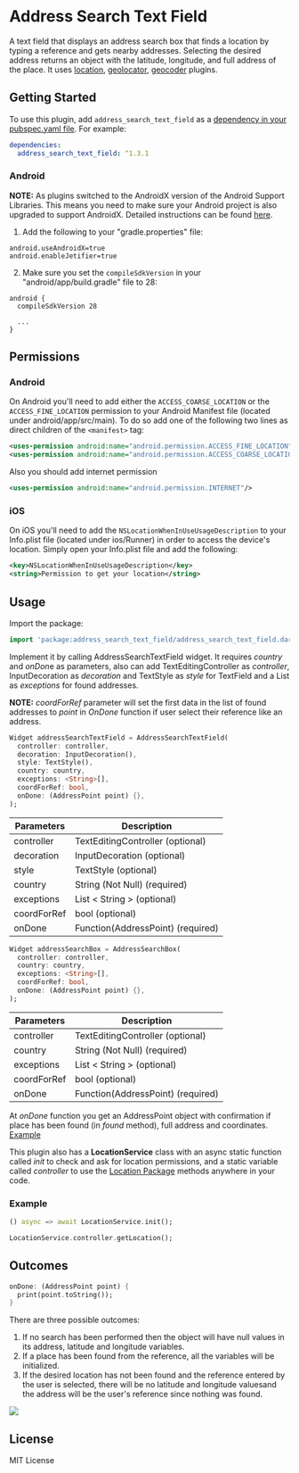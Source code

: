 # Address Search Text Field

A text field that displays an address search box that finds a location by typing a reference and gets nearby addresses. Selecting the desired address returns an object with the latitude, longitude, and full address of the place.
It uses [location](https://pub.dev/packages/location), [geolocator](https://pub.dev/packages/geolocator), [geocoder](https://pub.dev/packages/geocoder) plugins.

## Getting Started

To use this plugin, add `address_search_text_field` as a [dependency in your pubspec.yaml file](https://flutter.io/platform-plugins/). For example:

```yaml
dependencies:
  address_search_text_field: ^1.3.1
```

### Android

**NOTE:** As plugins switched to the AndroidX version of the Android Support Libraries. This means you need to make sure your Android project is also upgraded to support AndroidX. Detailed instructions can be found [here](https://flutter.dev/docs/development/packages-and-plugins/androidx-compatibility).

1. Add the following to your "gradle.properties" file:

```
android.useAndroidX=true
android.enableJetifier=true
```
2. Make sure you set the `compileSdkVersion` in your "android/app/build.gradle" file to 28:

```
android {
  compileSdkVersion 28

  ...
}
```

## Permissions

### Android

On Android you'll need to add either the `ACCESS_COARSE_LOCATION` or the `ACCESS_FINE_LOCATION` permission to your Android Manifest file (located under android/app/src/main). To do so add one of the following two lines as direct children of the `<manifest>` tag:

``` xml
<uses-permission android:name="android.permission.ACCESS_FINE_LOCATION" />
<uses-permission android:name="android.permission.ACCESS_COARSE_LOCATION" />
```
Also you should add internet permission
``` xml
<uses-permission android:name="android.permission.INTERNET"/>
```

### iOS

On iOS you'll need to add the `NSLocationWhenInUseUsageDescription` to your Info.plist file (located under ios/Runner) in order to access the device's location. Simply open your Info.plist file and add the following:

``` xml
<key>NSLocationWhenInUseUsageDescription</key>
<string>Permission to get your location</string>
```

## Usage

Import the package:
```dart
import 'package:address_search_text_field/address_search_text_field.dart';
```

Implement it by calling AddressSearchTextField widget. It requires *country* and *onDon*e as parameters, also can add TextEditingController as *controller*, InputDecoration as *decoration* and TextStyle as *style* for TextField and a List<String> as *exceptions* for found addresses. 

**NOTE:** *coordForRef* parameter will set the first data in the list of found addresses to *point* in *OnDone* function if user select their reference like an address.

```dart
Widget addressSearchTextField = AddressSearchTextField(
  controller: controller,
  decoration: InputDecoration(),
  style: TextStyle(),
  country: country,
  exceptions: <String>[],
  coordForRef: bool,
  onDone: (AddressPoint point) {},
);
```

| Parameters | Description |
|------------|-------------|
| controller | TextEditingController (optional)
| decoration | InputDecoration (optional)|
| style | TextStyle (optional) |
| country | String (Not Null) (required) |
| exceptions | List < String > (optional)|
| coordForRef | bool (optional) |
| onDone | Function(AddressPoint) (required) |

```dart
Widget addressSearchBox = AddressSearchBox(
  controller: controller,
  country: country,
  exceptions: <String>[],
  coordForRef: bool,
  onDone: (AddressPoint point) {},
);
```

| Parameters | Description |
|------------|-------------|
| controller | TextEditingController (optional)
| country | String (Not Null) (required) |
| exceptions | List < String > (optional)|
| coordForRef | bool (optional) |
| onDone | Function(AddressPoint) (required) |

At *onDone* function you get an AddressPoint object with confirmation if place has been found (in *found* method), full address and coordinates. [Example](https://pub.dev/packages/address_search_text_field#-example-tab-)

This plugin also has a **LocationService** class with an async static function called *init* to check and ask for location permissions, and a static variable called *controller* to use the [Location Package](https://pub.dev/packages/location) methods  anywhere in your code.

### Example

```dart
() async => await LocationService.init();

LocationService.controller.getLocation();
```

## Outcomes

```dart
onDone: (AddressPoint point) {
  print(point.toString());
}
```

There are three possible outcomes:
1. If no search has been performed then the object will have null values ​​in its address, latitude and longitude variables.
2. If a place has been found from the reference, all the variables will be initialized.
3. If the desired location has not been found and the reference entered by the user is selected, there will be no latitude and longitude values ​​and the address will be the user's reference since nothing was found.

![](https://raw.githubusercontent.com/JosLuna98/address_search_text_field/master/screenshot/untitled.gif)


##  License

MIT License
